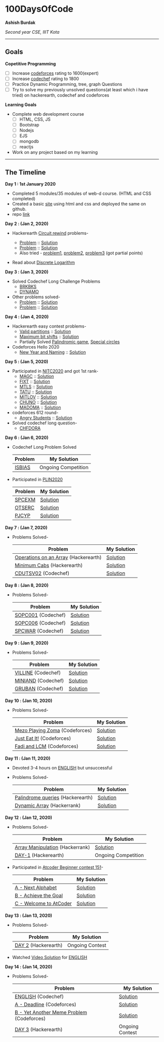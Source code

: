 # 100DaysOfCode

**Ashish Burdak**

*Second year CSE, IIIT Kota*

---

## Goals

**Copetitive Programming**
- [ ] Increase [codeforces](https://www.codeforces.com/profile/abpk) rating to 1600(expert)
- [ ] Increase [codechef](https://www.codechef.com/users/ashishburdak) rating to 1800
- [ ] Practice Dynamic Programming, tree, graph Questions
- [ ] Try to solve my previously unsolved questions(at least which i have tried) on hackerearth, codechef and codeforces

**Learning Goals**

- Complete web development course
  - [ ] HTML, CSS, JS
  - [ ] Bootstrap
  - [ ] Nodejs
  - [ ] EJS
  - [ ] mongodb
  - [ ] reactjs
  
 - Work on any project based on my learning

---

## The Timeline

**Day 1 : 1st January 2020**
- Completed 5 modules/35 modules of web-d course. (HTML and CSS completed)
- Created a basic [site](https://ashishburdak.github.io/My-personal-site/) using html and css and deployed the same
 on github.
 - repo [link](https://github.com/ashishburdak/My-personal-site)
 
 **Day 2 : (Jan 2, 2020)**
 
 - Hackerearth [Circuit rewind](https://www.hackerearth.com/challenges/competitive/december-circuits-19/problems/) problems-
    - [Problem](https://www.hackerearth.com/problem/algorithm/rescuer-2d2495cb/) :: [Solution](https://github.com/ashishburdak/100DaysOfCode/blob/master/ashishburdak/Day2/Rescuer.cpp)
    - [Problem](https://www.hackerearth.com/problem/algorithm/booboo-and-upsolving-dfff75f1/) :: [Solution](https://github.com/ashishburdak/100DaysOfCode/blob/master/ashishburdak/Day2/BooBoo%20and%20Upsolving.cpp)
    - Also tried - [problem1](https://www.hackerearth.com/problem/algorithm/mike-and-fraud-f1e18b0c/), [problem2](https://www.hackerearth.com/practice/data-structures/advanced-data-structures/segment-trees/practice-problems/algorithm/transaction-f9f70f83/), [problem3](https://www.hackerearth.com/problem/algorithm/dexter-plays-with-gp-3767dda6/) (got partial points)
    
 - Read about [Discrete Logarithm](https://cp-algorithms.com/algebra/discrete-log.html)
 
 **Day 3 : (Jan 3, 2020)**
 
 - Solved Codechef Long Challenge Problems 
    - [BRKBKS](https://www.codechef.com/JAN20B/problems/BRKBKS)
    - [DYNAMO](https://www.codechef.com/JAN20B/problems/DYNAMO)
 - Other problems solved-
    - [Problem](https://practice.geeksforgeeks.org/problems/finding-middle-element-in-a-linked-list/1) :: [Solution](https://github.com/ashishburdak/100DaysOfCode/blob/master/ashishburdak/Day3/linked-list-middle-element.cpp)
    - [Problem](https://www.codechef.com/problems/TWONMS) :: [Solution](https://github.com/ashishburdak/100DaysOfCode/blob/master/ashishburdak/Day3/Two%20Numbers.cpp)

  **Day 4 : (Jan 4, 2020)**
  
  - Hackerearth easy contest problems-
      - [Valid partitions](https://www.hackerearth.com/problem/algorithm/groups-of-k-30bb3411/) :: [Solution](https://github.com/ashishburdak/100DaysOfCode/blob/master/ashishburdak/Day4/Valid%20partitions.cpp)
      - [Maximum bit shifts](https://www.hackerearth.com/practice/basic-programming/bit-manipulation/basics-of-bit-manipulation/practice-problems/algorithm/lexicographic-maximum-bit-shift-bbb95118/) :: [Solution](https://github.com/ashishburdak/100DaysOfCode/blob/master/ashishburdak/Day4/Maximum%20bit%20shifts.cpp)
      - Partially Solved [Palindromic game](https://www.hackerearth.com/practice/algorithms/dynamic-programming/introduction-to-dynamic-programming-1/practice-problems/algorithm/palindrome-game-dcf03e89/), [Special circles](https://www.hackerearth.com/problem/algorithm/lovely-circles-db8c1d49/)
   - Codeforces Hello 2020
      - [New Year and Naming](https://codeforces.com/contest/1284/problem/A) :: [Solution](https://github.com/ashishburdak/100DaysOfCode/blob/master/ashishburdak/Day4/New%20Year%20and%20Naming.cpp)
      
   **Day 5 : (Jan 5, 2020)**

   - Participated in [NITC2020](https://www.codechef.com/NITC2020) and got 1st rank-
      - [MAGC](https://www.codechef.com/NITC2020/problems/MAGC) :: [Solution](https://github.com/ashishburdak/100DaysOfCode/blob/master/ashishburdak/Day5/MAGC.cpp)
      - [FIXT](https://www.codechef.com/NITC2020/problems/FIXT) :: [Solution](https://github.com/ashishburdak/100DaysOfCode/blob/master/ashishburdak/Day5/FIXT.cpp)
      - [MTLS](https://www.codechef.com/NITC2020/problems/MTLS) :: [Solution](https://github.com/ashishburdak/100DaysOfCode/blob/master/ashishburdak/Day5/MTLS.cpp)
      - [TATU](https://www.codechef.com/NITC2020/problems/TATU) :: [Solution](https://github.com/ashishburdak/100DaysOfCode/blob/master/ashishburdak/Day5/TATU.cpp)
      - [MITLOV](https://www.codechef.com/NITC2020/problems/MITLOV) :: [Solution](https://github.com/ashishburdak/100DaysOfCode/blob/master/ashishburdak/Day5/MITLOV.cpp)
      - [CHUNO](https://www.codechef.com/NITC2020/problems/CHUNO) :: [Solution](https://github.com/ashishburdak/100DaysOfCode/blob/master/ashishburdak/Day5/CHUNO.cpp)
      - [MADOMA](https://www.codechef.com/NITC2020/problems/MADOMA) :: [Solution](https://github.com/ashishburdak/100DaysOfCode/blob/master/ashishburdak/Day5/MADOMA.cpp)
   - codeforces 612 round-
      - [Angry Students](https://codeforces.com/contest/1287/problem/A) :: [Solution](https://github.com/ashishburdak/100DaysOfCode/blob/master/ashishburdak/Day5/612A.cpp)
   - Solved codechef long question-
      - [CHFDORA](https://www.codechef.com/JAN20B/problems/CHFDORA) 

  **Day 6 : (Jan 6, 2020)**
  
  - Codechef Long Problem Solved
  
    |**Problem**| **My Solution**|
    |-----------|----------------|
    | [ISBIAS](https://www.codechef.com/JAN20B/problems/ISBIAS) | Ongoing Competition |
  - Participated in [PLIN2020](https://www.codechef.com/PLIN2020)
  
    |**Problem**| **My Solution**|
    |-----------|----------------|
    | [SPCEXM](https://www.codechef.com/PLIN2020/problems/SPCEXM) | [Solution](https://github.com/ashishburdak/100DaysOfCode/blob/master/ashishburdak/Day6/SPCEXM.cpp) |
    | [OTSERC](https://www.codechef.com/PLIN2020/problems/OTSERC) | [Solution](https://github.com/ashishburdak/100DaysOfCode/blob/master/ashishburdak/Day6/OTSERC.cpp) |
    | [PJCYP](https://www.codechef.com/PLIN2020/problems/PJCYP) | [Solution](https://github.com/ashishburdak/100DaysOfCode/blob/master/ashishburdak/Day6/PJCYP.cpp) |
   
  **Day 7 : (Jan 7, 2020)**
  
  - Problems Solved-
  
    |**Problem**| **My Solution**|
    |-----------|----------------|
    | [Operations on an Array](https://www.hackerearth.com/practice/algorithms/greedy/basics-of-greedy-algorithms/practice-problems/algorithm/operations-on-an-array-2187f48a/) (Hackerearth) | [Solution](https://github.com/ashishburdak/100DaysOfCode/blob/master/ashishburdak/Day7/Operations%20on%20an%20Array.cpp) |
    | [Minimum Cabs](https://www.hackerearth.com/practice/algorithms/greedy/basics-of-greedy-algorithms/practice-problems/algorithm/minimum-cabs-0798cfa5/) (Hackerearth) | [Solution](https://github.com/ashishburdak/100DaysOfCode/blob/master/ashishburdak/Day7/Minimum%20Cabs.cpp) |
    | [CDUTSV02](https://www.codechef.com/HEST2020/problems/CDUTSV02) (Codechef) | [Solution](https://github.com/ashishburdak/100DaysOfCode/blob/master/ashishburdak/Day7/CDUTSV02.cpp) |

  **Day 8 : (Jan 8, 2020)**
  
  - Problems Solved-
  
    |**Problem**| **My Solution**|
    |-----------|----------------|
    | [SOPC001](https://www.codechef.com/SAPC2019/problems/SOPC001) (Codechef) | [Solution](https://github.com/ashishburdak/100DaysOfCode/blob/master/ashishburdak/Day%208/SOPC001.cpp) |
    | [SOPC006](https://www.codechef.com/SAPC2019/problems/SOPC006) (Codechef)| [Solution](https://github.com/ashishburdak/100DaysOfCode/blob/master/ashishburdak/Day%208/SOPC006%20.cpp) |
    | [SPCWAR](https://www.codechef.com/PLIN2020/problems/SPCWAR) (Codechef) | [Solution](https://github.com/ashishburdak/100DaysOfCode/blob/master/ashishburdak/Day%208/SPCWAR.cpp) |

  **Day 9 : (Jan 9, 2020)**
  
  - Problems Solved-
  
    |**Problem**| **My Solution**|
    |-----------|----------------|
    | [VILLINE](https://www.codechef.com/PLIT2020/problems/VILLINE) (Codechef) | [Solution](https://github.com/ashishburdak/100DaysOfCode/blob/master/ashishburdak/Day9/VILLINE.cpp) |
    | [MINIAND](https://www.codechef.com/PLIT2020/problems/MINIAND) (Codechef)| [Solution](https://github.com/ashishburdak/100DaysOfCode/blob/master/ashishburdak/Day9/MINIAND.cpp) |
    | [GRUBAN](https://www.codechef.com/PLIT2020/problems/GRUBAN) (Codechef) | [Solution](https://github.com/ashishburdak/100DaysOfCode/blob/master/ashishburdak/Day9/GRUBAN.cpp) |

  **Day 10 : (Jan 10, 2020)**
  
  - Problems Solved-
  
    |**Problem**| **My Solution**|
    |-----------|----------------|
    | [Mezo Playing Zoma](https://codeforces.com/contest/1285/problem/A) (Codeforces) | [Solution](https://github.com/ashishburdak/100DaysOfCode/blob/master/ashishburdak/Day10/Mezo%20Playing%20Zoma.cpp) |
    | [Just Eat It!](https://codeforces.com/contest/1285/problem/B) (Codeforces) | [Solution](https://github.com/ashishburdak/100DaysOfCode/blob/master/ashishburdak/Day10/Just%20Eat%20It!.cpp) |
    | [Fadi and LCM](https://codeforces.com/contest/1285/problem/C) (Codeforces) | [Solution](https://github.com/ashishburdak/100DaysOfCode/blob/master/ashishburdak/Day10/Fadi%20and%20LCM.cpp) |

  **Day 11 : (Jan 11, 2020)**
  
  - Devoted 3-4 hours on [ENGLISH](https://www.codechef.com/JAN20B/problems/ENGLISH) but unsuccessful
  - Problems Solved-
  
    |**Problem**| **My Solution**|
    |-----------|----------------|
    | [Palindrome queries](https://www.hackerearth.com/practice/algorithms/string-algorithm/string-searching/practice-problems/algorithm/palindrome-queries-eefd5c23/) (Hackerearth) | [Solution](https://github.com/ashishburdak/100DaysOfCode/blob/master/ashishburdak/Day11/Palindrome%20queries.cpp) |
    | [Dynamic Array](https://www.hackerrank.com/challenges/dynamic-array/problem?isFullScreen=false) (Hackerrank) | [Solution](https://github.com/ashishburdak/100DaysOfCode/blob/master/ashishburdak/Day11/Dynamic%20Array.cpp) |

  **Day 12 : (Jan 12, 2020)**
  
  - Problems Solved-
  
    |**Problem**| **My Solution**|
    |-----------|----------------|
    | [Array Manipulation](https://www.hackerrank.com/challenges/crush/problem) (Hackerrank) | [Solution](https://github.com/ashishburdak/100DaysOfCode/blob/master/ashishburdak/Day12/Array%20Manipulation.cpp) |
    | [DAY-1](https://www.hackerearth.com/challenges/college/codathon20-nitbhopal/algorithm/underwood-and-secretary-of-state-64013221/) (Hackerearth) | Ongoing Competition |
    
  - Participated in [Atcoder Beginner contest 151](https://atcoder.jp/contests/abc151)-
  
    |**Problem**| **My Solution**|
    |-----------|----------------|
    |[A - Next Alphabet](https://atcoder.jp/contests/abc151/tasks/abc151_a) | [Solution](https://github.com/ashishburdak/100DaysOfCode/blob/master/ashishburdak/Day12/A%20-%20Next%20Alphabet.cpp) |
    | [B - Achieve the Goal](https://atcoder.jp/contests/abc151/tasks/abc151_b) | [Solution](https://github.com/ashishburdak/100DaysOfCode/blob/master/ashishburdak/Day12/B%20-%20Achieve%20the%20Goal.cpp) |
    | [C - Welcome to AtCoder](https://atcoder.jp/contests/abc151/tasks/abc151_c) | [Solution](https://github.com/ashishburdak/100DaysOfCode/blob/master/ashishburdak/Day12/C%20-%20Welcome%20to%20AtCoder.cpp) |

  **Day 13 : (Jan 13, 2020)**
  
  - Problems Solved-
  
    |**Problem**| **My Solution**|
    |-----------|----------------|
    | [DAY 2](https://www.hackerearth.com/challenges/college/codathon20-nitbhopal/algorithm/day-2-2/) (Hackerearth) | Ongoing Contest |
  - Watched [Video Solution](https://www.youtube.com/watch?v=6XYLfKfe6C4) for [ENGLISH](https://www.codechef.com/JAN20B/problems/ENGLISH)

  **Day 14 : (Jan 14, 2020)**
  
  - Problems Solved-
  
    |**Problem**| **My Solution**|
    |-----------|----------------|
    | [ENGLISH](https://www.codechef.com/JAN20B/problems/ENGLISH) (Codechef) | [Solution](https://github.com/ashishburdak/100DaysOfCode/blob/master/ashishburdak/Day14/ENGLISH.cpp) |
    | [A - Deadline](https://codeforces.com/contest/1288/problem/A) (Codeforces) | [Solution](https://github.com/ashishburdak/100DaysOfCode/blob/master/ashishburdak/Day14/A%20-%20Deadline.cpp) |
    | [B - Yet Another Meme Problem](https://codeforces.com/contest/1288/problem/B) (Codeforces) | [Solution](https://github.com/ashishburdak/100DaysOfCode/blob/master/ashishburdak/Day14/B%20-%20Yet%20Another%20Meme%20Problem.cpp) |
    | [DAY 3](https://www.hackerearth.com/challenges/college/codathon20-nitbhopal/algorithm/day-3-2/) (Hackerearth) | Ongoing Contest |

